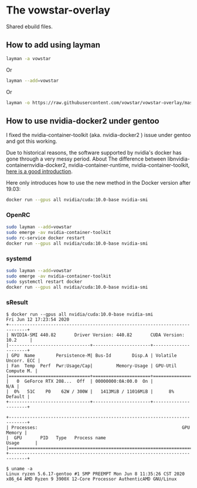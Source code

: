 # The vowstar-overlay

Shared ebuild files.

## How to add using layman

```bash
layman -a vowstar
```

Or

```bash
layman --add=vowstar
```

Or

```bash
layman -o https://raw.githubusercontent.com/vowstar/vowstar-overlay/master/metadata/vowstar.xml -f -a vowstar
```

## How to use nvidia-docker2 under gentoo

I fixed the nvidia-container-toolkit (aka. nvidia-docker2 ) issue under gentoo and got this working.

Due to historical reasons, the software supported by nvidia's docker has gone through a very messy period. About The difference between libnvidia-containernvidia-docker2, nvidia-container-runtime, nvidia-container-toolkit, [here is a good introduction](https://github.com/NVIDIA/nvidia-docker/issues/1268).

Here only introduces how to use the new method in the Docker version after 19.03:

```bash
docker run --gpus all nvidia/cuda:10.0-base nvidia-smi
```

### OpenRC

```bash
sudo layman --add=vowstar
sudo emerge -av nvidia-container-toolkit
sudo rc-service docker restart
docker run --gpus all nvidia/cuda:10.0-base nvidia-smi
```

### systemd

```bash
sudo layman --add=vowstar
sudo emerge -av nvidia-container-toolkit
sudo systemctl restart docker
docker run --gpus all nvidia/cuda:10.0-base nvidia-smi
```

### sResult

```text
$ docker run --gpus all nvidia/cuda:10.0-base nvidia-smi
Fri Jun 12 17:23:54 2020
+-----------------------------------------------------------------------------+
| NVIDIA-SMI 440.82       Driver Version: 440.82       CUDA Version: 10.2     |
|-------------------------------+----------------------+----------------------+
| GPU  Name        Persistence-M| Bus-Id        Disp.A | Volatile Uncorr. ECC |
| Fan  Temp  Perf  Pwr:Usage/Cap|         Memory-Usage | GPU-Util  Compute M. |
|===============================+======================+======================|
|   0  GeForce RTX 208...  Off  | 00000000:0A:00.0  On |                  N/A |
|  0%   51C    P0    62W / 300W |   1413MiB / 11016MiB |      8%      Default |
+-------------------------------+----------------------+----------------------+

+-----------------------------------------------------------------------------+
| Processes:                                                       GPU Memory |
|  GPU       PID   Type   Process name                             Usage      |
|=============================================================================|
+-----------------------------------------------------------------------------+

$ uname -a
Linux ryzen 5.6.17-gentoo #1 SMP PREEMPT Mon Jun 8 11:35:26 CST 2020 x86_64 AMD Ryzen 9 3900X 12-Core Processor AuthenticAMD GNU/Linux
```
